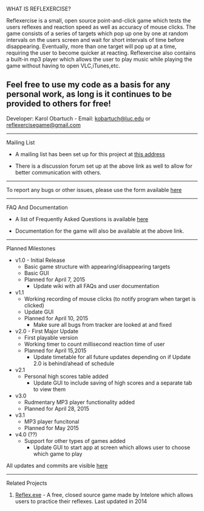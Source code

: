 WHAT IS REFLEXERCISE?

Reflexercise is a small, open source point-and-click game which tests the users reflexes and reaction speed as well as accuracy of mouse clicks. The game consists of a series of targets which pop up one by one at random intervals on the users screen and wait for short intervals of time before disappearing. Eventually, more than one target will pop up at a time, requiring the user to become quicker at reacting. 
Reflexercise also contains a built-in mp3 player which allows the user to play music while playing the game without having to open VLC,iTunes,etc. 

Feel free to use my code as a basis for any personal work, as long is it continues to be provided to others for free!
--------------------------------------


Developer: Karol Obartuch
            - Email: kobartuch@luc.edu or reflexercisegame@gmail.com  
            
--------------------------------------


Mailing List


  - A mailing list has been set up for this project at <a href ="http://reflexercisegame.2344603.n4.nabble.com/"                                                                     title = "this address">this address</a>

  - There is a discussion forum set up at the above link as well to allow for better communication with others. 


--------------------------------------


To report any bugs or other issues, please use the form available <a href ="https://github.com/kobartuch/reflexercise/issues"                                                                     title = "here">here</a>

--------------------------------------


FAQ And Documentation


  - A list of Frequently Asked Questions is available <a href ="https://github.com/kobartuch/reflexercise/wiki"                                                                     title = "here">here</a>

  - Documentation for the game will also be available at the above link.

--------------------------------------


Planned Milestones


  - v1.0 - Initial Release
    - Basic game structure with appearing/disappearing targets
    - Basic GUI
    - Planned for April 7, 2015
      - Update wiki with all FAQs and user documentation
  - v1.1
    - Working recording of mouse clicks (to notify program when target is clicked)
    - Update GUI
    - Planned for April 10, 2015
      - Make sure all bugs from tracker are looked at and fixed
  - v2.0 - First Major Update
    - First playable version
    - Working timer to count millisecond reaction time of user
    - Planned for April 15,2015
      - Update timetable for all future updates depending on if Update 2.0 is behind/ahead of schedule 
  - v2.1 
    - Personal high scores table added
      - Update GUI to include saving of high scores and a separate tab to view them
  - v3.0
    - Rudmentary MP3 player functionality added
    - Planned for April 28, 2015
  - v3.1
    - MP3 player funcitonal 
    - Planned for May 2015
  - v4.0 (??)
    - Support for other types of games added
      - Update GUI to start app at screen which allows user to choose which game to play


All updates and commits are visible <a href ="https://github.com/kobartuch/reflexercise/commits/master"                                                                     title = "here">here</a> 

--------------------------------------

Related Projects


1. <a href ="http://www.download25.com/reflex-download.html"                                                                     title = "reflex.exe">Reflex.exe</a> - A free, closed source game made by Intelore which allows users to practice their reflexes. Last updated in 2014
